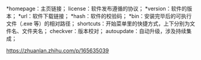 # 
*homepage：主页链接；
license：软件发布遵循的协议；
*version：软件的版本；
*url：软件下载链接；
*hash：软件的校验码；
*bin：安装完毕后的可执行文件（.exe 等）的相对路径；
shortcuts：开始菜单里的快捷方式，上下分别为文件名、文件夹名；
checkver：版本校对；
autoupdate：自动升级，涉及持续集成；


https://zhuanlan.zhihu.com/p/165635039